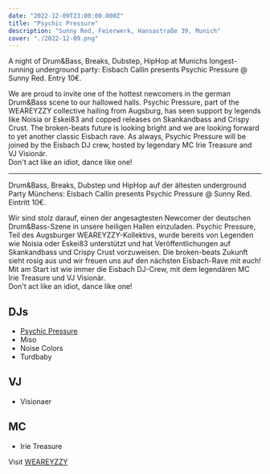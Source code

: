 ```yaml
---
date: "2022-12-09T23:00:00.000Z"
title: "Psychic Pressure"
description: "Sunny Red, Feierwerk, Hansastraße 39, Munich"
cover: "./2022-12-09.png"
---
```


A night of Drum&Bass, Breaks, Dubstep, HipHop at Munichs longest-running underground party: Eisbach Callin presents Psychic Pressure @ Sunny Red. Entry 10€.

We are proud to invite one of the hottest newcomers in the german Drum&Bass scene to our hallowed halls. Psychic Pressure, part of the WEAREYZZY collective hailing from Augsburg, has seen support by legends like Noisia or Eskei83 and copped releases on Skankandbass and Crispy Crust. The broken-beats future is looking bright and we are looking forward to yet another classic Eisbach rave.
As always, Psychic Pressure will be joined by the Eisbach DJ crew, hosted by legendary MC Irie Treasure and VJ Visionär.  
Don't act like an idiot, dance like one!

---

Drum&Bass, Breaks, Dubstep und HipHop auf der ältesten underground Party Münchens: Eisbach Callin presents Psychic Pressure @ Sunny Red. Eintritt 10€.

Wir sind stolz darauf, einen der angesagtesten Newcomer der deutschen Drum&Bass-Szene in unsere heiligen Hallen einzuladen. Psychic Pressure, Teil des Augsburger WEAREYZZY-Kollektivs, wurde bereits von Legenden wie Noisia oder Eskei83 unterstützt und hat Veröffentlichungen auf Skankandbass und Crispy Crust vorzuweisen. Die broken-beats Zukunft sieht rosig aus und wir freuen uns auf den nächsten Eisbach-Rave mit euch!
Mit am Start ist wie immer die Eisbach DJ-Crew, mit dem legendären MC Irie Treasure und VJ Visionär.  
Don't act like an idiot, dance like one!

## DJs

- [Psychic Pressure](https://soundcloud.com/psychic-pressure)
- Miso
- Noise Colors
- Turdbaby

## VJ

- Visionaer

## MC

- Irie Treasure

Visit [WEAREYZZY](https://www.weareyzzy.com/)
